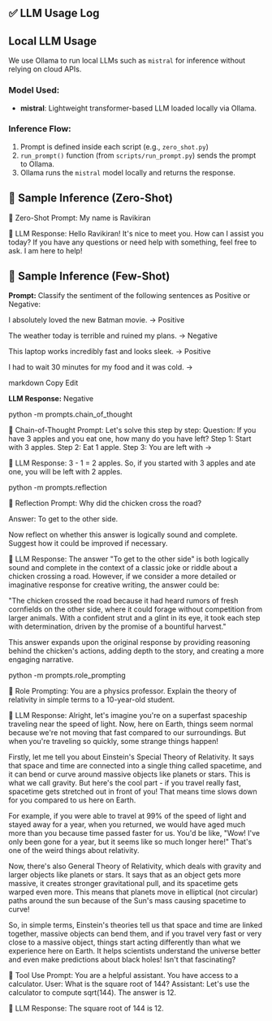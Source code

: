 ## ✅ LLM Usage Log

## Local LLM Usage

We use Ollama to run local LLMs such as `mistral` for inference without relying on cloud APIs.

### Model Used:
- **mistral**: Lightweight transformer-based LLM loaded locally via Ollama.

### Inference Flow:
1. Prompt is defined inside each script (e.g., `zero_shot.py`)
2. `run_prompt()` function (from `scripts/run_prompt.py`) sends the prompt to Ollama.
3. Ollama runs the `mistral` model locally and returns the response.

## 🧪 Sample Inference (Zero-Shot)
🔹 Zero-Shot Prompt:
My name is Ravikiran

🧠 LLM Response:
Hello Ravikiran! It's nice to meet you. How can I assist you today? If you have any questions or need help with something, feel free to ask. I am here to help!


## 🧪 Sample Inference (Few-Shot)

**Prompt:**
Classify the sentiment of the following sentences as Positive or Negative:

I absolutely loved the new Batman movie. -> Positive

The weather today is terrible and ruined my plans. -> Negative

This laptop works incredibly fast and looks sleek. -> Positive

I had to wait 30 minutes for my food and it was cold. ->

markdown
Copy
Edit

**LLM Response:**
Negative



 python -m prompts.chain_of_thought
>>

🔹 Chain-of-Thought Prompt:
Let's solve this step by step:
Question: If you have 3 apples and you eat one, how many do you have left?
Step 1: Start with 3 apples.
Step 2: Eat 1 apple.
Step 3: You are left with ->

🧠 LLM Response:
3 - 1 = 2 apples. So, if you started with 3 apples and ate one, you will be left with 2 apples.



python -m prompts.reflection
>>

🔹 Reflection Prompt:
Why did the chicken cross the road?

Answer: To get to the other side.

Now reflect on whether this answer is logically sound and complete. Suggest how it could be improved if necessary.

🧠 LLM Response:
The answer "To get to the other side" is both logically sound and complete in the context of a classic joke or riddle about a chicken crossing a road. However, if we consider a more detailed or imaginative response for creative writing, the answer could be:

"The chicken crossed the road because it had heard rumors of fresh cornfields on the other side, where it could forage without competition from larger animals. With a confident strut and a glint in its eye, it took each step with determination, driven by the promise of a bountiful harvest."

This answer expands upon the original response by providing reasoning behind the chicken's actions, adding depth to the story, and creating a more engaging narrative.


python -m prompts.role_prompting
>>

🔹 Role Prompting:
You are a physics professor. Explain the theory of relativity in simple terms to a 10-year-old student.   

🧠 LLM Response:
Alright, let's imagine you're on a superfast spaceship traveling near the speed of light. Now, here on Earth, things seem normal because we're not moving that fast compared to our surroundings. But when you're traveling so quickly, some strange things happen!

Firstly, let me tell you about Einstein's Special Theory of Relativity. It says that space and time are connected into a single thing called spacetime, and it can bend or curve around massive objects like planets or stars. This is what we call gravity. But here's the cool part - if you travel really fast, spacetime gets stretched out in front of you! That means time slows down for you compared to us here on Earth.       

For example, if you were able to travel at 99% of the speed of light and stayed away for a year, when you returned, we would have aged much more than you because time passed faster for us. You'd be like, "Wow! I've only been gone for a year, but it seems like so much longer here!" That's one of the weird things about relativity.

Now, there's also General Theory of Relativity, which deals with gravity and larger objects like planets or stars. It says that as an object gets more massive, it creates stronger gravitational pull, and its spacetime gets warped even more. This means that planets move in elliptical (not circular) paths around the sun because of the Sun's mass causing spacetime to curve!

So, in simple terms, Einstein's theories tell us that space and time are linked together, massive objects can bend them, and if you travel very fast or very close to a massive object, things start acting differently than what we experience here on Earth. It helps scientists understand the universe better and even make predictions about black holes! Isn't that fascinating?


🔹 Tool Use Prompt:
You are a helpful assistant. You have access to a calculator.
User: What is the square root of 144?
Assistant: Let's use the calculator to compute sqrt(144). The answer is 12.

🧠 LLM Response:
The square root of 144 is 12.
